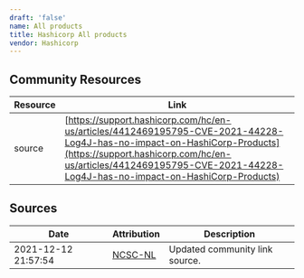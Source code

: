 ```yaml
---
draft: 'false'
name: All products
title: Hashicorp All products
vendor: Hashicorp
---
```



## Community Resources
| Resource | Link |
| --- | --- |
| source | [https://support.hashicorp.com/hc/en-us/articles/4412469195795-CVE-2021-44228-Log4J-has-no-impact-on-HashiCorp-Products](https://support.hashicorp.com/hc/en-us/articles/4412469195795-CVE-2021-44228-Log4J-has-no-impact-on-HashiCorp-Products) |


## Sources
| Date | Attribution | Description |
| --- | --- | --- |
| 2021-12-12 21:57:54 | [NCSC-NL](https://github.com/NCSC-NL/log4shell/blob/main/software/README.md) | Updated community link source.  |
